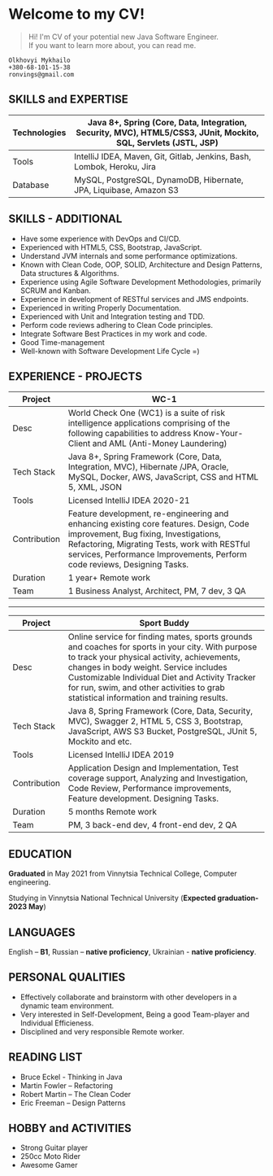 # Welcome to my CV!

> Hi! I'm CV of your potential new Java Software Engineer.  
> If you want to learn more about, you can read me.

	Olkhovyi Mykhailo
	+380-68-101-15-38
	ronvings@gmail.com

## SKILLS and EXPERTISE
                      
| Technologies | Java 8+, Spring (Core, Data, Integration, Security, MVC), HTML5/CSS3, JUnit, Mockito, SQL, Servlets (JSTL, JSP) |
|--|--|
| Tools | IntelliJ IDEA, Maven, Git,  Gitlab, Jenkins, Bash, Lombok, Heroku, Jira |
| Database | MySQL, PostgreSQL, DynamoDB, Hibernate, JPA, Liquibase, Amazon S3 |

## SKILLS - ADDITIONAL

- Have some experience with DevOps and CI/CD.
- Experienced with HTML5, CSS, Bootstrap, JavaScript.
- Understand JVM internals and some performance optimizations.
- Known with Clean Code, OOP, SOLID, Architecture and Design Patterns, Data structures & Algorithms.
- Experience using Agile Software Development Methodologies, primarily SCRUM and Kanban.
- Experience in development of RESTful services and JMS endpoints.
- Experienced in writing Properly Documentation.
- Experienced with Unit and Integration testing and TDD.
- Perform code reviews adhering to Clean Code principles.
- Integrate Software Best Practices in my work and code.
- Good Time-management
-  Well-known with Software Development Life Cycle =)

## EXPERIENCE - PROJECTS
| Project | WC-1 |
|--|--|
| Desc | World Check One (WC1) is a suite of risk intelligence applications comprising of the  following capabilities to address Know-Your-Client and AML (Anti-Money Laundering) |
| Tech Stack | Java 8+, Spring Framework (Core, Data, Integration, MVC), Hibernate  /JPA, Oracle,  MySQL, Docker, AWS, JavaScript, CSS and HTML 5, XML, JSON |
| Tools | Licensed IntelliJ IDEA 2020-21 |
| Contribution | Feature development, re-engineering and enhancing existing core features. Design, Code improvement, Bug fixing, Investigations, Refactoring, Migrating Tests, work with RESTful services, Performance Improvements, Perform code reviews, Designing Tasks. |
| Duration | 1 year+ Remote work |
| Team | 1 Business Analyst, Architect, PM, 7 dev, 3 QA |

---
| Project | Sport Buddy |
|--|--|
| Desc | Online service for finding mates, sports grounds and coaches for sports in your city. With purpose to track your physical activity, achievements, changes in body weight. Service includes Customizable Individual Diet and Activity Tracker for run, swim, and other activities to grab statistical information and training results. |
| Tech Stack | Java 8, Spring Framework (Core, Data, Security, MVC), Swagger 2, HTML 5, CSS 3, Bootstrap, JavaScript, AWS S3 Bucket, PostgreSQL, JUnit 5, Mockito and etc.|
| Tools | Licensed IntelliJ IDEA 2019 |
| Contribution | Application Design and Implementation, Test coverage support, Analyzing and Investigation, Code Review, Performance improvements, Feature development. Designing Tasks. |
| Duration | 5 months Remote work |
| Team | PM, 3 back-end dev, 4 front-end dev, 2 QA |

## EDUCATION

**Graduated** in May 2021 from Vinnytsia Technical College, Computer engineering.

Studying in Vinnytsia National Technical University (**Expected graduation- 2023 May**)

## LANGUAGES

English – **B1**, Russian – **native proficiency**, Ukrainian - **native proficiency**.

## PERSONAL QUALITIES

- Effectively collaborate and brainstorm with other developers in a dynamic team environment.
- Very interested in Self-Development, Being a good Team-player and Individual Efficieness.
- Disciplined and very responsible Remote worker.

## READING LIST

- Bruce Eckel - Thinking in Java 
- Martin Fowler – Refactoring 
- Robert Martin – The Clean Coder 
- Eric Freeman – Design Patterns


## HOBBY and ACTIVITIES

- Strong Guitar player
- 250сс Moto Rider 
- Awesome Gamer
